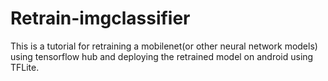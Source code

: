 # Retrain-imgclassifier
This is a tutorial for retraining a mobilenet(or other neural network models) using tensorflow hub and deploying the retrained model on android using TFLite.

